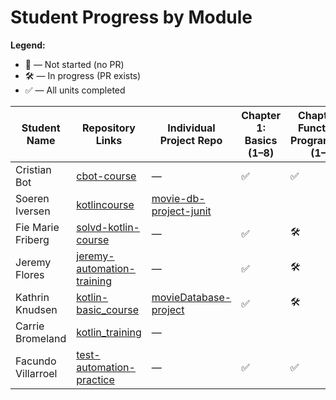 # Student Progress by Module

**Legend:**
- 🚫 — Not started (no PR)
- 🛠️ — In progress (PR exists)
- ✅ — All units completed

| Student Name         | Repository Links | Individual Project Repo | Chapter 1: Basics (1–8) | Chapter 2: Functional Programming (1–9) | Chapter 3: OOP (1–7) | Chapter 5: Collections (1–10) |
|----------------------|------------------|------------------------|------------------------|------------------------------------------|----------------------|-------------------------------|
| Cristian Bot         | [cbot-course](https://github.com/cbot-course) | — |           ✅               |                     ✅                      |            🛠️          |              🛠️                 |
| Soeren Iversen       | [kotlincourse](https://github.com/MoxUK/kotlincourse) | [movie-db-project-junit](https://github.com/MoxUK/movie-db-project-junit) |                        |                                          |                      |                               |
| Fie Marie Friberg    | [solvd-kotlin-course](https://github.com/sgfie/solvd-kotlin-course) | — |         ✅               |          🛠️                                |           🚫           |            🚫                   |
| Jeremy Flores        | [jeremy-automation-training](https://github.com/jeremy-automation/jeremy-automation-training) | — |          ✅                |                    🛠️                      |         🛠️             |          🚫                         |
| Kathrin Knudsen      | [kotlin-basic_course](https://github.com/pixie-kat/kotlin-basic_course) | [movieDatabase-project](https://github.com/pixie-kat/movieDatabase-project) |       ✅                  |               🛠️                              |        🛠️                 |          🚫                      |
| Carrie Bromeland     | [kotlin_training](https://github.com/carrie2078/kotlin_training) | — |                        |                                          |                      |                               |
| Facundo Villarroel   | [test-automation-practice](https://github.com/facundo-shape/test-automation-practice) | — |          ✅              |                   ✅                       |          🛠            |               🛠                |